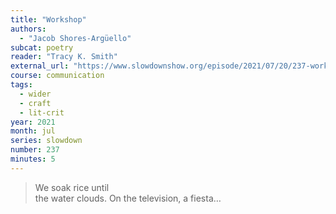 ```yaml
---
title: "Workshop"
authors:
  - "Jacob Shores-Argüello"
subcat: poetry
reader: "Tracy K. Smith"
external_url: "https://www.slowdownshow.org/episode/2021/07/20/237-workshop"
course: communication
tags:
  - wider
  - craft
  - lit-crit
year: 2021
month: jul
series: slowdown
number: 237
minutes: 5
---
```


> We soak rice until  
the water clouds. On the television, a fiesta…
